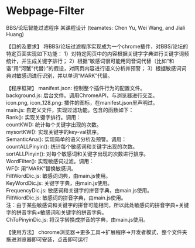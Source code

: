 # Webpage-Filter

BBS/论坛智能过滤程序 某课程设计
(teamates: Chen Yu, Wei Wang, and Jiali Huang)

【目的及要求】
将BBS/论坛过滤程序实现成为一个chrome插件，对BBS/论坛的特定页面实现如下功能：
1）对特定网页中的内容根据关键字字典进行关键字词频统计，并生成关键字排行；
2）根据“敏感词很可能用同音词代替（比如“和谐”用“河蟹”代替）”的假设，对网页内容进行语义分析并预警；
3）根据敏感词词典对敏感词进行识别，并以单词“MARK”代替。

【程序框架】
manifest.json: 控制整个插件行为的配置文件。</br>
background.js: 后台文件。调用ChromeAPI，与浏览器进行交互。</br>
icon.png, icon_128.png: 插件的图标，在manifest.json里声明过。</br>
main.js: 自定义文件，实现过滤功能。包含的函数如下：</br>
  	Rank(): 实现关键字排行。调用：</br>
    		countKW(): 统计每个关键字出现的次数。</br>
    		mysortKW(): 实现关键字的key-val排序。</br>
	SemanticAna(): 实现简单的语义分析及预警。调用：</br>
    countALLPinyin(): 统计每个敏感词和关键字出现的次数。</br>
    sortALLPinyin(): 对每个敏感词和关键字出现的次数进行排序。</br>
  WordFilter(): 实现敏感词过滤。调用：</br>
    WF(): 用“MARK”替换敏感词。</br>
  FiltWordDic.js: 敏感词词典，由main.js使用。</br>
  KeyWordDic.js: 关键字字典，由main.js使用。</br>
  FrequencyDic.js: 敏感词和关键字的拼音字典，由main.js使用。</br>
  FiltWordDic.js: 敏感词的拼音字典，由main.js使用。</br>
    注：由于某些敏感词和关键字的拼音可能相同，所以此处敏感词的拼音字典+关键字的拼音字典≠敏感词和关键字的拼音字典。</br>
  ChToPinyinDic.js: 将汉字转换成拼音的字典，由main.js使用。</br>
  
【使用方法】
chorome浏览器->更多工具->扩展程序->开发者模式，整个文件夹拖进浏览器即可安装，点击即可运行
